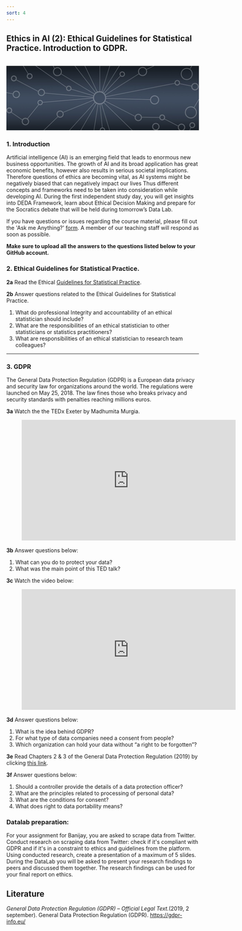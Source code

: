 ```yaml
---
sort: 4
---
```


## __Ethics in AI (2): Ethical Guidelines for Statistical Practice. Introduction to GDPR.__
\
<img src="./images/datalab_banner.jpg" alt="Books banner" width="600"/>

### 1. Introduction

Artificial intelligence (AI) is an emerging field that leads to enormous new business opportunities. The growth of AI and its broad application has great economic benefits, however also results in serious societal implications.   Therefore questions of ethics are becoming vital, as AI systems might be negatively biased that can negatively impact our lives Thus different concepts and frameworks need to be taken into consideration while developing AI.
During the first independent study day, you will get insights into DEDA Framework, learn about Ethical Decision Making and prepare for the Socratics debate that will be held during tomorrow’s Data Lab.

If you have questions or issues regarding the course material, please fill out the 'Ask me Anything?' [form](https://adsai.buas.nl/Contact%20Us/AskMeAnything.html). A member of our teaching staff will respond as soon as possible.

__Make sure to upload all the answers to the questions listed below to your GitHub account.__

### 2. Ethical Guidelines for Statistical Practice.

__2a__ Read the Ethical [Guidelines for Statistical Practice](.\images\EthicalGuidelines.pdf).

__2b__ Answer questions related to the Ethical Guidelines for Statistical Practice.
1. What do professional Integrity and accountability of an ethical statistician should include?
2. What are the responsibilities of an ethical statistician to other statisticians or statistics practitioners?
3. What are responsibilities of an ethical statistician to research team colleagues?

***

### 3. GDPR

The General Data Protection Regulation (GDPR) is a  European data privacy and security law for organizations around the world.  The regulations were launched on May 25, 2018. The law fines those who breaks privacy and security standards with penalties reaching millions euros.  

__3a__ Watch the the TEDx Exeter by Madhumita Murgia.  

<!-- blank line -->
<figure class="video_container">
<iframe width="560" height="315" src="https://www.youtube.com/embed/AU66C6HePfg?controls=0" title="YouTube video player" frameborder="0" allow="accelerometer; autoplay; clipboard-write; encrypted-media; gyroscope; picture-in-picture" allowfullscreen></iframe>
</figure>
<!-- blank line -->

__3b__ Answer questions below:
1. What can you do to protect your data?
2. What was the main point of this TED talk?

__3c__ Watch the video below:

<!-- blank line -->
<figure class="video_container">
<iframe width="560" height="315" src="https://www.youtube.com/embed/acijNEErf-c?controls=0" title="YouTube video player" frameborder="0" allow="accelerometer; autoplay; clipboard-write; encrypted-media; gyroscope; picture-in-picture" allowfullscreen></iframe>
</figure>
<!-- blank line -->

__3d__ Answer questions below:
1. What is the idea behind GDPR?
2. For what type of data companies need a consent from people?
3. Which organization can hold your data without “a right to be forgotten”?

__3e__ Read Chapters 2 & 3 of the General Data Protection Regulation (2019) by clicking [this link](https://gdpr-info.eu/).

__3f__ Answer questions below:
1. Should a controller provide the details of a data protection officer?
2. What are the principles related to processing of personal data?
3. What are the conditions for consent?
4. What does right to data portability means?

### Datalab preparation:

For your assignment for Banijay, you are asked to scrape data from Twitter.  Conduct research on scraping data from Twitter: check if it's compliant with GDPR and if it's in a constraint to ethics and guidelines from the platform. Using conducted research, create a presentation of a maximum of 5 slides. 
During the DataLab you will be asked to present your research findings to peers and discussed them together. 
The research findings can be used for your final report on ethics.

</div>

## __Literature__
*General Data Protection Regulation (GDPR) – Official Legal Text.*(2019, 2 september). General Data Protection Regulation (GDPR). https://gdpr-info.eu/ 